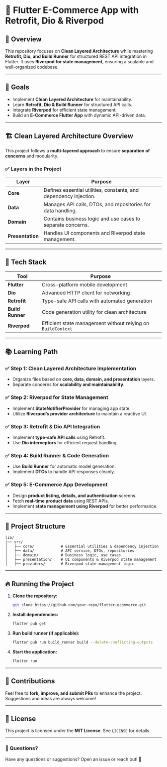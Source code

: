 

# 🚀 Flutter E-Commerce App with Retrofit, Dio & Riverpod

## 📌 Overview
This repository focuses on **Clean Layered Architecture** while mastering **Retrofit, Dio, and Build Runner** for structured REST API integration in Flutter. It uses **Riverpod for state management**, ensuring a scalable and well-organized codebase.

---

## 🎯 Goals
- Implement **Clean Layered Architecture** for maintainability.
- Learn **Retrofit, Dio & Build Runner** for structured API calls.
- Integrate **Riverpod** for efficient state management.
- Build an **E-Commerce Flutter App** with dynamic API-driven data.

---

## 🏗️ Clean Layered Architecture Overview
This project follows a **multi-layered approach** to ensure **separation of concerns** and modularity.

### **✅ Layers in the Project**
| Layer           | Purpose |
|----------------|----------------------------------|
| **Core**       | Defines essential utilities, constants, and dependency injection. |
| **Data**       | Manages API calls, DTOs, and repositories for data handling. |
| **Domain**     | Contains business logic and use cases to separate concerns. |
| **Presentation** | Handles UI components and Riverpod state management. |

---

## 🔗 Tech Stack
| Tool         | Purpose |
|-------------|-----------------------------------|
| **Flutter**  | Cross-platform mobile development |
| **Dio**      | Advanced HTTP client for networking |
| **Retrofit** | Type-safe API calls with automated generation |
| **Build Runner** | Code generation utility for clean architecture |
| **Riverpod** | Efficient state management without relying on `BuildContext` |

---

## 📚 Learning Path
### ✅ **Step 1: Clean Layered Architecture Implementation**
- Organize files based on **core, data, domain, and presentation** layers.
- Separate concerns for **scalability and maintainability**.

### ✅ **Step 2: Riverpod for State Management**
- Implement **StateNotifierProvider** for managing app state.
- Utilize **Riverpod’s provider architecture** to maintain a reactive UI.

### ✅ **Step 3: Retrofit & Dio API Integration**
- Implement **type-safe API calls** using Retrofit.
- Use **Dio interceptors** for efficient request handling.

### ✅ **Step 4: Build Runner & Code Generation**
- Use **Build Runner** for automatic model generation.
- Implement **DTOs** to handle API responses cleanly.

### ✅ **Step 5: E-Commerce App Development**
- Design **product listing, details, and authentication** screens.
- Fetch **real-time product data** using REST APIs.
- Implement **state management using Riverpod** for better performance.

---

## 📁 Project Structure
```
lib/
│── src/
│   ├── core/            # Essential utilities & dependency injection
│   ├── data/            # API service, DTOs, repositories
│   ├── domain/          # Business logic, use cases
│   ├── presentation/    # UI components & Riverpod state management
│   ├── providers/       # Riverpod state management logic
```

---

## 🔥 Running the Project
1. **Clone the repository:**
   ```bash
   git clone https://github.com/your-repo/flutter-ecommerce.git
   ```
2. **Install dependencies:**
   ```bash
   flutter pub get
   ```
3. **Run build runner (if applicable):**
   ```bash
   flutter pub run build_runner build --delete-conflicting-outputs
   ```
4. **Start the application:**
   ```bash
   flutter run
   ```

---

## 🌟 Contributions
Feel free to **fork, improve, and submit PRs** to enhance the project. Suggestions and ideas are always welcome!

---

## 📜 License
This project is licensed under the **MIT License**. See `LICENSE` for details.

---

### 💬 Questions?
Have any questions or suggestions? Open an issue or reach out! 🚀
